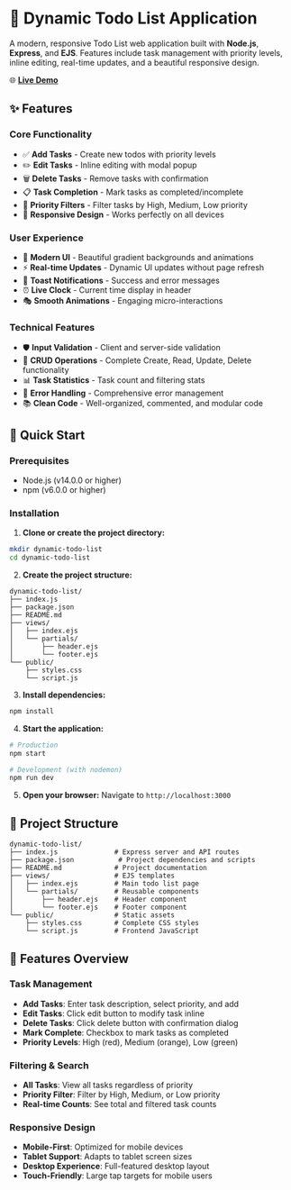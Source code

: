# 📝 Dynamic Todo List Application

A modern, responsive Todo List web application built with **Node.js**, **Express**, and **EJS**. Features include task management with priority levels, inline editing, real-time updates, and a beautiful responsive design.

🌐 **[Live Demo](https://ejs-todo-list-cum3.vercel.app/)**

## ✨ Features

### Core Functionality
- ✅ **Add Tasks** - Create new todos with priority levels
- ✏️ **Edit Tasks** - Inline editing with modal popup
- 🗑️ **Delete Tasks** - Remove tasks with confirmation
- 📋 **Task Completion** - Mark tasks as completed/incomplete
- 🎯 **Priority Filters** - Filter tasks by High, Medium, Low priority
- 📱 **Responsive Design** - Works perfectly on all devices

### User Experience
- 🎨 **Modern UI** - Beautiful gradient backgrounds and animations
- ⚡ **Real-time Updates** - Dynamic UI updates without page refresh
- 🔔 **Toast Notifications** - Success and error messages
- ⏰ **Live Clock** - Current time display in header
- 🎭 **Smooth Animations** - Engaging micro-interactions

### Technical Features
- 🛡️ **Input Validation** - Client and server-side validation
- 🔄 **CRUD Operations** - Complete Create, Read, Update, Delete functionality
- 📊 **Task Statistics** - Task count and filtering stats
- 🎯 **Error Handling** - Comprehensive error management
- 📚 **Clean Code** - Well-organized, commented, and modular code

## 🚀 Quick Start

### Prerequisites
- Node.js (v14.0.0 or higher)
- npm (v6.0.0 or higher)

### Installation

1. **Clone or create the project directory:**
```bash
mkdir dynamic-todo-list
cd dynamic-todo-list
```

2. **Create the project structure:**
```
dynamic-todo-list/
├── index.js
├── package.json
├── README.md
├── views/
│   ├── index.ejs
│   └── partials/
│       ├── header.ejs
│       └── footer.ejs
└── public/
    ├── styles.css
    └── script.js
```

3. **Install dependencies:**
```bash
npm install
```

4. **Start the application:**
```bash
# Production
npm start

# Development (with nodemon)
npm run dev
```

5. **Open your browser:**
Navigate to `http://localhost:3000`

## 📁 Project Structure

```
dynamic-todo-list/
├── index.js              # Express server and API routes
├── package.json           # Project dependencies and scripts
├── README.md             # Project documentation
├── views/                # EJS templates
│   ├── index.ejs         # Main todo list page
│   └── partials/         # Reusable components
│       ├── header.ejs    # Header component
│       └── footer.ejs    # Footer component
└── public/               # Static assets
    ├── styles.css        # Complete CSS styles
    └── script.js         # Frontend JavaScript
```

## 🎨 Features Overview

### Task Management
- **Add Tasks**: Enter task description, select priority, and add
- **Edit Tasks**: Click edit button to modify task inline
- **Delete Tasks**: Click delete button with confirmation dialog
- **Mark Complete**: Checkbox to mark tasks as completed
- **Priority Levels**: High (red), Medium (orange), Low (green)

### Filtering & Search
- **All Tasks**: View all tasks regardless of priority
- **Priority Filter**: Filter by High, Medium, or Low priority
- **Real-time Counts**: See total and filtered task counts

### Responsive Design
- **Mobile-First**: Optimized for mobile devices
- **Tablet Support**: Adapts to tablet screen sizes
- **Desktop Experience**: Full-featured desktop layout
- **Touch-Friendly**: Large tap targets for mobile users

